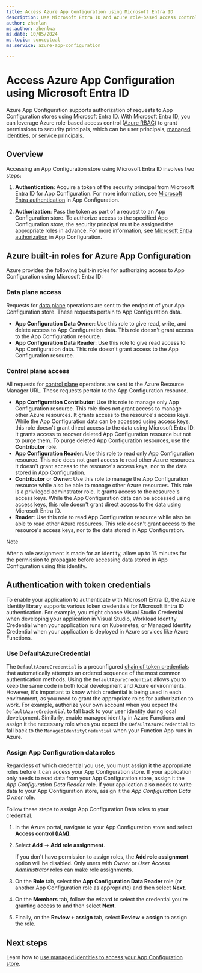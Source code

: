 ```yaml
---
title: Access Azure App Configuration using Microsoft Entra ID
description: Use Microsoft Entra ID and Azure role-based access control (RBAC) to access your Azure App Configuration store.
author: zhenlan
ms.author: zhenlwa
ms.date: 10/05/2024
ms.topic: conceptual
ms.service: azure-app-configuration

---
```

# Access Azure App Configuration using Microsoft Entra ID
Azure App Configuration supports authorization of requests to App Configuration stores using Microsoft Entra ID. With Microsoft Entra ID, you can leverage Azure role-based access control ([Azure RBAC](../role-based-access-control/overview.md)) to grant permissions to security principals, which can be user principals, [managed identities](../active-directory/managed-identities-azure-resources/overview.md), or [service principals](../active-directory/develop/app-objects-and-service-principals.md).

## Overview
Accessing an App Configuration store using Microsoft Entra ID involves two steps:

1. **Authentication**: Acquire a token of the security principal from Microsoft Entra ID for App Configuration. For more information, see [Microsoft Entra authentication](./rest-api-authentication-azure-ad.md) in App Configuration.

1. **Authorization**: Pass the token as part of a request to an App Configuration store. To authorize access to the specified App Configuration store, the security principal must be assigned the appropriate roles in advance. For more information, see [Microsoft Entra authorization](./rest-api-authorization-azure-ad.md) in App Configuration.

## Azure built-in roles for Azure App Configuration
Azure provides the following built-in roles for authorizing access to App Configuration using Microsoft Entra ID:

### Data plane access
Requests for [data plane](../azure-resource-manager/management/control-plane-and-data-plane.md#data-plane) operations are sent to the endpoint of your App Configuration store. These requests pertain to App Configuration data.

- **App Configuration Data Owner**: Use this role to give read, write, and delete access to App Configuration data. This role doesn't grant access to the App Configuration resource.
- **App Configuration Data Reader**: Use this role to give read access to App Configuration data. This role doesn't grant access to the App Configuration resource.

### Control plane access
All requests for [control plane](../azure-resource-manager/management/control-plane-and-data-plane.md#control-plane) operations are sent to the Azure Resource Manager URL. These requests pertain to the App Configuration resource.

- **App Configuration Contributor**: Use this role to manage only App Configuration resource. This role does not grant access to manage other Azure resources. It grants access to the resource's access keys. While the App Configuration data can be accessed using access keys, this role doesn't grant direct access to the data using Microsoft Entra ID. It grants access to recover deleted App Configuration resource but not to purge them. To purge deleted App Configuration resources, use the **Contributor** role. 
- **App Configuration Reader**: Use this role to read only App Configuration resource. This role does not grant access to read other Azure resources. It doesn't grant access to the resource's access keys, nor to the data stored in App Configuration.
- **Contributor** or **Owner**: Use this role to manage the App Configuration resource while also be able to manage other Azure resources. This role is a privileged adminstrator role. It grants access to the resource's access keys. While the App Configuration data can be accessed using access keys, this role doesn't grant direct access to the data using Microsoft Entra ID.
- **Reader**: Use this role to read App Configuration resource while also be able to read other Azure resources. This role doesn't grant access to the resource's access keys, nor to the data stored in App Configuration.

> [!NOTE]
> After a role assignment is made for an identity, allow up to 15 minutes for the permission to propagate before accessing data stored in App Configuration using this identity.

## Authentication with token credentials

To enable your application to authenticate with Microsoft Entra ID, the Azure Identity library supports various token credentials for Microsoft Entra ID authentication. For example, you might choose Visual Studio Credential when developing your application in Visual Studio, Workload Identity Credential when your application runs on Kubernetes, or Managed Identity Credential when your application is deployed in Azure services like Azure Functions.

### Use DefaultAzureCredential

The `DefaultAzureCredential` is a preconfigured [chain of token credentials](/dotnet/azure/sdk/authentication/credential-chains#defaultazurecredential-overview) that automatically attempts an ordered sequence of the most common authentication methods. Using the `DefaultAzureCredential` allows you to keep the same code in both local development and Azure environments. However, it's important to know which credential is being used in each environment, as you need to grant the appropriate roles for authorization to work. For example, authorize your own account when you expect the `DefaultAzureCredential` to fall back to your user identity during local development. Similarly, enable managed identity in Azure Functions and assign it the necessary role when you expect the `DefaultAzureCredential` to fall back to the `ManagedIdentityCredential` when your Function App runs in Azure.

### Assign App Configuration data roles

Regardless of which credential you use, you must assign it the appropriate roles before it can access your App Configuration store. If your application only needs to read data from your App Configuration store, assign it the *App Configuration Data Reader* role. If your application also needs to write data to your App Configuration store, assign it the *App Configuration Data Owner* role.

Follow these steps to assign App Configuration Data roles to your credential.

1. In the Azure portal, navigate to your App Configuration store and select **Access control (IAM)**.
1. Select **Add** -> **Add role assignment**.
   
   If you don't have permission to assign roles, the **Add role assignment** option will be disabled. Only users with *Owner* or *User Access Administrator* roles can make role assignments.
2. On the **Role** tab, select the **App Configuration Data Reader** role (or another App Configuration role as appropriate) and then select **Next**.
3. On the **Members** tab, follow the wizard to select the credential you're granting access to and then select **Next**.
4. Finally, on the **Review + assign** tab, select **Review + assign** to assign the role.

## Next steps
Learn how to [use managed identities to access your App Configuration store](howto-integrate-azure-managed-service-identity.md).
